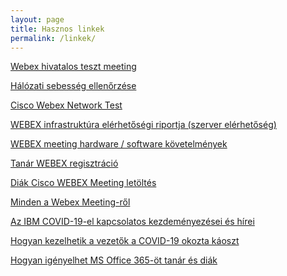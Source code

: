 ```yaml
---
layout: page
title: Hasznos linkek
permalink: /linkek/
---
```


<p><a href="https://www.webex.com/test-meeting.html/#" target="_main">Webex hivatalos teszt meeting</a></p>

<p><a href="https://www.speedtest.net/"  target="_main">Hálózati sebesség ellenőrzése</a></p>

<p><a href="https://mediatest.webex.com/#/main" target="_main">Cisco Webex Network Test</a></p>

<p><a href="https://status.webex.com/" target="_main">WEBEX infrastruktúra elérhetőségi riportja (szerver elérhetőség)</a></p>

<p><a href="https://help.webex.com/en-us/nki3xrq/Webex-Meetings-Suite-System-Requirements" target="_main">WEBEX meeting hardware / software követelmények</a></p>

<p><a href="https://cart.webex.com/sign-up-webex" target="_main">Tanár WEBEX regisztráció</a></p>

<p><a href="https://www.webex.com/downloads.html/" target="_main">Diák Cisco WEBEX Meeting letöltés</a></p>

<p><a href="https://help.webex.com/en-us/w11l5i/Cisco-Webex-Web-App-Updates-Overview#concept_6C8ED62012334D2D91D139BAD77C833F" target="_main">Minden a Webex Meeting-ről</a></p>

<p><a href="https://www.ibm.com/thought-leadership/covid19/?lnk=ushpv18l1" target="_main">Az IBM COVID-19-el kapcsolatos kezdeményezései és hírei</a></p>

<p><a href="https://www.ibm.com/thought-leadership/institute-business-value"  target="_main">Hogyan kezelhetik a vezetők a COVID-19 okozta káoszt</a></p>

<p><a href="https://o365.oh.gov.hu/" target="_main">Hogyan igényelhet MS Office 365-öt tanár és diák</a></p>
